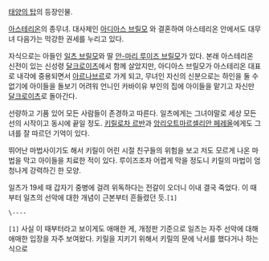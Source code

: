 [태양의 탑](%ED%83%9C%EC%96%91%EC%9D%98%20%ED%83%91.md)의 등장인물.

[아스테리온](%EC%95%84%EC%8A%A4%ED%85%8C%EB%A6%AC%EC%98%A8.md)의 종무녀. 대사제인 [아디아스 브릴모](%EC%95%84%EB%94%94%EC%95%84%EC%8A%A4%20%EB%B8%8C%EB%A6%B4%EB%AA%A8.md)
와 결혼하여 아스테리온 안에서도 대무녀 다음가는 막강한 권세를 누리고 있다.

자식으로는 아들인 [일츠 브릴모](%EC%9D%BC%EC%B8%A0%20%EB%B8%8C%EB%A6%B4%EB%AA%A8.md)와 딸
[안-마리 루이즈 브릴모](%EC%95%88-%EB%A7%88%EB%A6%AC%20%EB%A3%A8%EC%9D%B4%EC%A6%88%20%EB%B8%8C%EB%A6%B4%EB%AA%A8.md)가 있다. 본래 아스테리온 신전이 있는 신성령
[달크로이츠](%EB%8B%AC%ED%81%AC%EB%A1%9C%EC%9D%B4%EC%B8%A0.md)에서 함께 살았지만, 아디아스
브릴모가 아스테리온 대표로 내각에 중용되면서
[아르나브르](%EC%95%84%EB%A5%B4%EB%82%98%EB%B8%8C%EB%A5%B4.md)로 가게 되고, 무녀인 자신의
신분으로는 하인을 둘 수 없기에 아이들을 돌보기 어려워 언니인 카바이유 부인의 집에 아이들을 맡기고 자신만
[달크로이츠](%EB%8B%AC%ED%81%AC%EB%A1%9C%EC%9D%B4%EC%B8%A0.md)로 돌아간다.

선량하고 기품 있어 모든 사람들이 존경하고 따른다. 일츠에게는 그녀야말로 세상 모든 선의 시작이고 동시에 끝일 정도. [키릴로차 르반](%ED%82%A4%EB%A6%B4%EB%A1%9C%EC%B0%A8%20%EB%A5%B4%20%EB%B0%98.md)과 [앙리오트마르셀리안 페레올](%EC%95%99%EB%A6%AC%EC%98%A4%ED%8A%B8%20%EB%A7%88%EB%A5%B4%EC%85%80%EB%A6%AC%EC%95%88%20%ED%8E%98%EB%A0%88%EC%98%AC.md)에게도 그녀를 잘 따르던 기억이 있다.

뛰어난 마법사이기도 해서 키릴이 어린 시절 친구들의 위험을 보고 저도 모르게 나온 마법을 막고 아이들을 치료한 적이 있다. 루이즈조차 어렵게
막을 정도니 키릴의 마법이 엄청나게 강력하긴 한 모양.  

일츠가 19세 때 갑자기 중병에 걸려 위독하다는 전갈이 오더니 이내 결국 죽었다. 이 때부터 일츠의 선악에 대한 개념이 근본부터 흔들렸던
듯.`[1]`

`\----`

`[1]` 사실 이 때부터라고 보이게도 애매한 게, 개정판 기준으로 일츠는 자주 선악에 대해 애매한 입장을 자주 보여왔다. 키릴을 지키기
위해서 키릴의 문에 낙서를 했다거나 하는 식으로

